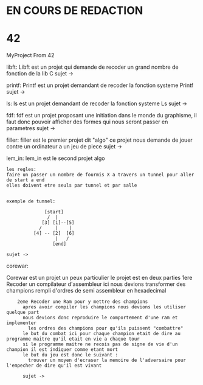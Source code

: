 # EN COURS DE REDACTION

# 42
MyProject From 42

libft:
  Libft est un projet qui demande de recoder un grand nombre de fonction de la lib C
    sujet -> 

printf:
  Printf est un projet demandant de recoder la fonction systeme Printf
  sujet ->
  
ls:
  ls est un projet demandant de recoder la fonction systeme Ls
    sujet ->

fdf:
  fdf est un projet proposant une initiation dans le monde du graphisme, 
    il faut donc pouvoir afficher des formes qui nous seront passer en parametres
      sujet -> 

filler:
  filler est le premier projet dit "algo"
    ce projet nous demande de jouer contre un ordinateur a un jeu de piece
      sujet -> 

lem_in:
  lem_in est le second projet algo
  
    les regles:
    faire un passer un nombre de fourmis X a travers un tunnel pour aller de start a end
    elles doivent etre seuls par tunnel et par salle
    
    
    exemple de tunnel:
    
                  [start]
                   /  |
                 [3] [1]--[5]
                /     |    |
              [4] -- [2]  [6]
                      |   /
                     [end]
                     
    sujet -> 

corewar:

  Corewar est un projet un peux particulier 
    le projet est en deux parties
        1ere Recoder un compilateur d'assembleur
          ici nous devions transformer des champions rempli d'ordres de semi assembleur en hexadecimal
          
        2eme Recoder une Ram pour y mettre des champions
          apres avoir compiler les champions nous devions les utiliser quelque part
          nous devions donc reproduire le comportement d'une ram et implementer 
            les ordres des champions pour qu'ils puissent "combattre"
          le but du combat ici pour chaque champion etait de dire au programme maitre qu'il etait en vie a chaque tour
          si le programme maitre ne recois pas de signe de vie d'un champion il est indiquer comme etant mort
          le but du jeu est donc le suivant : 
            trouver un moyen d'ecraser la memoire de l'adversaire pour l'empecher de dire qu'il est vivant
          
          sujet -> 
          
          
          
          
          
          
          
          
          
          
          
          
